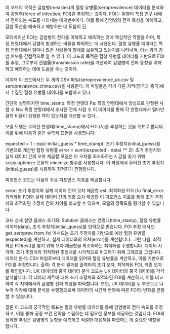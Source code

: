 이 코드의 목적은 감염병(measles)의 혈청 유병률(seroprevalence) 데이터를 분석하여 감염력(force of infection, FOI)을 추정하는 것이다. FOI는 질병이 특정 인구 내에서 전파되는 속도를 나타내는 매개변수이다. 이를 통해 감염병의 전파 특성을 이해하고, 감염 확산을 예측하고 예방하는 데 도움이 된.

모티베이션
FOI는 감염병의 전파를 이해하고 예측하는 것에 핵심적인 역할을 하며, 특정 연령대에서 감염이 발생하는 비율을 파악하는 데 사용된다. 
혈청 유병률 데이터는 특정 연령대에서 얼마나 많은 사람들이 항체를 보유하고 있는지를 나타내며, 이는 과거 감염 여부를 간접적으로 알 수 있다.
이 코드의 목적은 혈청 유병률 데이터를 기반으로 FOI를 추정, 그로부터 전염율(transmission rate)을 계산하여 감염병의 전파 동향을 이해하고 예측하는 데에 도움을 주는 것이다.

데이터
이 코드에서는 두 개의 CSV 파일(seroprevalence_uk.csv 및 seroprevalence_china.csv)을 사용한다. 
이 파일들은 각기 다른 지역(영국과 중국)에서 수집된 혈청 유병률 데이터를 포함하고 있다. 

간단히 설명하자면
time_stamp: 특정 연령대
Pa: 특정 연령대에서 양성으로 판정된 사람 수
Na: 특정 연령대에서 조사된 전체 사람 수
이 데이터를 통해 각 연령대에서 얼마만큼의 비율이 감염된 적이 있는지를 계산할 수 있다.

모델
모델은 주어진 연령대(time_stamp)에서 FOI (λ)를 추정하는 것을 목표로 합니다. 이를 위해 다음과 같은 수학적 표현을 사용합니다:

expected = 1 - exp(-initial_guess * time_stamp): 초기 추정치(initial_guess)를 기반으로 계산된 혈청 유병률
error = sum((expected - data) ** 2): 초기 추정치와 실제 데이터 간의 오차 제곱합
모델은 이 오차를 최소화하는 λ 값을 찾기 위해 scipy.optimize 모듈의 minimize 함수를 사용합니다. 이 과정에서 주어진 초기 추정치(initial_guess)를 사용하여 최적화가 진행됩니다.

퍼포먼스
코드는 다음의 주요 퍼포먼스 지표를 제공합니다:

error: 초기 추정치와 실제 데이터 간의 오차 제곱합
est: 최적화된 FOI (λ)
final_error: 최적화된 FOI와 실제 데이터 간의 최종 오차 제곱합
이 퍼포먼스 지표를 통해 초기 추정치와 최적화된 추정치 간의 차이를 비교할 수 있으며, 모델의 정확도를 평가할 수 있습니다.

코드 상세 설명
클래스 초기화: Solution 클래스는 연령대(time_stamp), 혈청 유병률 데이터(data), 초기 추정치(initial_guess)를 입력으로 받습니다.
FOI 추정 메서드: get_seroprev_from_foi 메서드는 초기 추정치를 기반으로 예상 혈청 유병률(expected)을 계산하고, 실제 데이터와의 오차(error)를 계산합니다. 그런 다음, 최적화된 FOI(est)를 찾기 위해 오차 제곱합을 최소화하는 최적화를 수행합니다.
데이터 시각화: 초기 추정치와 최적화된 추정치를 시각적으로 비교하기 위해 그래프를 그립니다.
데이터 분석: CSV 파일로부터 데이터를 읽어와 혈청 유병률을 계산하고, 이를 기반으로 FOI를 추정합니다.
출력: 각 분석 결과를 출력하여 초기 오차, 최적화된 FOI, 최종 오차를 확인합니다.
UK 데이터와 중국 데이터 분석
코드는 UK 데이터와 중국 데이터를 각각 분석합니다. 각 데이터 세트에 대해 초기 추정치와 최적화된 FOI를 계산하고, 이를 비교하여 각 지역에서의 감염병 전파 특성을 파악합니다. 또한, UK 데이터를 두 부분으로 나누어 각각에 대해 분석을 수행함으로써 데이터의 시간적 변화에 따른 FOI의 변화를 관찰할 수 있습니다.

결론
이 코드의 궁극적인 목표는 혈청 유병률 데이터를 통해 감염병의 전파 속도를 추정하고, 이를 통해 공중 보건 전략을 수립하는 데 필요한 정보를 제공하는 것입니다. FOI의 정확한 추정은 감염병의 동향을 예측하고 적절한 대응책을 마련하는 데 중요한 역할을 합니다.
